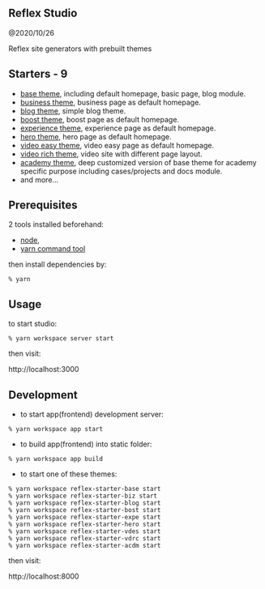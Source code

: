 Reflex Studio
-------------------------------
@2020/10/26

Reflex site generators with prebuilt themes


## Starters - 9

- [base theme](./starters/reflex-starter-base), including default homepage, basic page, blog module.
- [business theme](./starters/reflex-starter-biz), business page as default homepage.
- [blog theme](./starters/reflex-starter-blog), simple blog theme.
- [boost theme](./starters/reflex-starter-bost), boost page as default homepage.
- [experience theme](./starters/reflex-starter-expe), experience page as default homepage.
- [hero theme](./starters/reflex-starter-hero), hero page as default homepage.
- [video easy theme](./starters/reflex-starter-vdes), video easy page as default homepage.
- [video rich theme](./starters/reflex-starter-vdrc), video site with different page layout.
- [academy theme](./starters/reflex-starter-acdm), deep customized version of base theme for academy specific purpose including cases/projects and docs module.
- and more...


## Prerequisites

2 tools installed beforehand:

- [node](https://nodejs.org/en/), 
- [yarn command tool](https://yarnpkg.com/getting-started/install) 

then install dependencies by:

```
% yarn
```

## Usage

to start studio:

```
% yarn workspace server start
```

then visit:

http://localhost:3000


## Development

- to start app(frontend) development server:

```
% yarn workspace app start
```

- to build app(frontend) into static folder:

```
% yarn workspace app build
```

- to start one of these themes:

```
% yarn workspace reflex-starter-base start
% yarn workspace reflex-starter-biz start
% yarn workspace reflex-starter-blog start
% yarn workspace reflex-starter-bost start
% yarn workspace reflex-starter-expe start
% yarn workspace reflex-starter-hero start
% yarn workspace reflex-starter-vdes start
% yarn workspace reflex-starter-vdrc start
% yarn workspace reflex-starter-acdm start
```

then visit:

http://localhost:8000